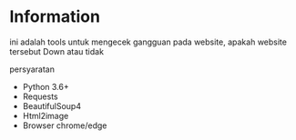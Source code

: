 # Information

ini adalah tools untuk mengecek gangguan pada website, apakah website tersebut Down atau tidak

persyaratan

- Python 3.6+
- Requests
- BeautifulSoup4
- Html2image
- Browser chrome/edge

